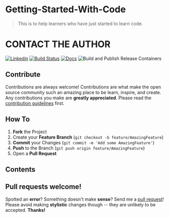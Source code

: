 # Getting-Started-With-Code
>This is to help learners who have just started to learn code.
# CONTACT THE AUTHOR

[![Linkedin](https://badges.gitter.im/MSRC-CCF/community.svg)](https://gitter.im/MSRC-CCF/community?utm_source=badge&utm_medium=badge&utm_campaign=pr-badge) [![Build Status](https://dev.azure.com/MSRC-CCF/CCF/_apis/build/status/CCF%20Github%20CI?branchName=master)](https://dev.azure.com/MSRC-CCF/CCF/_build/latest?definitionId=3&branchName=master)
[![Docs](https://img.shields.io/badge/Docs-succeeded-green)](https://microsoft.github.io/CCF) ![Build and Publish Release Containers](https://github.com/microsoft/CCF/workflows/Build%20and%20Publish%20Release%20Containers/badge.svg)
## Contribute

Contributions are always welcome!
Contributions are what make the open source community such an amazing place to be learn, inspire, and create. Any contributions you make are **greatly appreciated**.
Please read the [contribution guidelines](CONTRIBUTION.md) first.

## How To
1. **Fork** the Project
2. Create your **Feature Branch** (`git checkout -b feature/AmazingFeature`)
3. **Commit** your Changes (`git commit -m 'Add some AmazingFeature'`)
4. **Push** to the Branch (`git push origin feature/AmazingFeature`)
5. Open a **Pull Request**

## Contents
## Pull requests welcome!

Spotted an **error**? Something doesn't make **sense**? Send me a [pull
request](https://github.com/noffle/art-of-readme/pulls)! Please avoid making
**stylistic** changes though -- they are unlikely to be accepted. **Thanks!**

